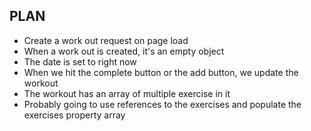 ## PLAN

- Create a work out request on page load
- When a work out is created, it's an empty object
- The date is set to right now
- When we hit the complete button or the add button, we update the workout
- The workout has an array of multiple exercise in it
- Probably going to use references to the exercises and populate the exercises property array